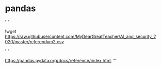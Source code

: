 # pandas

'''


!wget https://raw.githubusercontent.com/MyDearGreatTeacher/AI_and_security_2020/master/referendum2.csv


'''

https://pandas.pydata.org/docs/reference/index.html
'''
